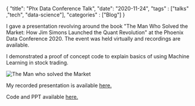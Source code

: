 {
    "title": "Phx Data Conference Talk",
    "date": "2020-11-24",
    "tags" : ["talks" ,"tech", "data-science"],
    "categories" : ["Blog"]
}

I gave a presentation revolving around the book "The Man Who Solved the Market: How Jim Simons Launched the Quant Revolution" at the Phoenix Data Conference 2020. The event was held virtually and recordings are available. 

I demonstrated a proof of concept code to explain basics of using Machine Learning in stock trading. 


![The Man who solved the Market](/images/Book/book_the_man_solved_the_market.jpg)


My recorded presentation is available [here.](https://vimeo.com/showcase/7781853/video/477757544)

Code and PPT available [here.](https://github.com/thinkcache/StockMarket_prediction)